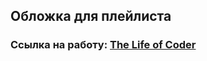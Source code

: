 ## Обложка для плейлиста
### Ссылка на работу: <a href="https://ilkirov.github.io/The-Life-of-Coder/" target="_blank">The Life of Coder</a>
